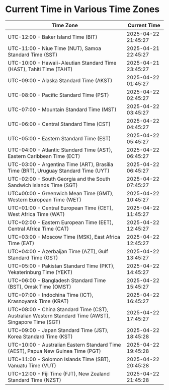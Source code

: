 # Current Time in Various Time Zones

| Time Zone | Current Time |
|-----------|--------------|
| UTC-12:00 - Baker Island Time (BIT) | 2025-04-22 21:45:27 |
| UTC-11:00 - Niue Time (NUT), Samoa Standard Time (SST) | 2025-04-21 22:45:27 |
| UTC-10:00 - Hawaii-Aleutian Standard Time (HAST), Tahiti Time (TAHT) | 2025-04-21 23:45:27 |
| UTC-09:00 - Alaska Standard Time (AKST) | 2025-04-22 01:45:27 |
| UTC-08:00 - Pacific Standard Time (PST) | 2025-04-22 02:45:27 |
| UTC-07:00 - Mountain Standard Time (MST) | 2025-04-22 03:45:27 |
| UTC-06:00 - Central Standard Time (CST) | 2025-04-22 04:45:27 |
| UTC-05:00 - Eastern Standard Time (EST) | 2025-04-22 05:45:27 |
| UTC-04:00 - Atlantic Standard Time (AST), Eastern Caribbean Time (ECT) | 2025-04-22 06:45:27 |
| UTC-03:00 - Argentina Time (ART), Brasília Time (BRT), Uruguay Standard Time (UYT) | 2025-04-22 06:45:27 |
| UTC-02:00 - South Georgia and the South Sandwich Islands Time (SGT) | 2025-04-22 07:45:27 |
| UTC±00:00 - Greenwich Mean Time (GMT), Western European Time (WET) | 2025-04-22 10:45:27 |
| UTC+01:00 - Central European Time (CET), West Africa Time (WAT) | 2025-04-22 11:45:27 |
| UTC+02:00 - Eastern European Time (EET), Central Africa Time (CAT) | 2025-04-22 12:45:27 |
| UTC+03:00 - Moscow Time (MSK), East Africa Time (EAT) | 2025-04-22 12:45:27 |
| UTC+04:00 - Azerbaijan Time (AZT), Gulf Standard Time (GST) | 2025-04-22 13:45:27 |
| UTC+05:00 - Pakistan Standard Time (PKT), Yekaterinburg Time (YEKT) | 2025-04-22 14:45:27 |
| UTC+06:00 - Bangladesh Standard Time (BST), Omsk Time (OMST) | 2025-04-22 15:45:27 |
| UTC+07:00 - Indochina Time (ICT), Krasnoyarsk Time (KRAT) | 2025-04-22 16:45:27 |
| UTC+08:00 - China Standard Time (CST), Australian Western Standard Time (AWST), Singapore Time (SGT) | 2025-04-22 17:45:27 |
| UTC+09:00 - Japan Standard Time (JST), Korea Standard Time (KST) | 2025-04-22 18:45:28 |
| UTC+10:00 - Australian Eastern Standard Time (AEST), Papua New Guinea Time (PGT) | 2025-04-22 19:45:28 |
| UTC+11:00 - Solomon Islands Time (SBT), Vanuatu Time (VUT) | 2025-04-22 20:45:28 |
| UTC+12:00 - Fiji Time (FJT), New Zealand Standard Time (NZST) | 2025-04-22 21:45:28 |
